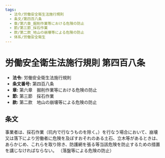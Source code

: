 ```yaml
---
tags:
  - 法令/労働安全衛生法施行規則
  - 条文/第四百八条
  - 章/第六章_掘削作業等における危険の防止
  - 節/第三節_採石作業
  - 款/第二款_地山の崩壊等による危険の防止
  - 体系/労働安全衛生
---
```

# 労働安全衛生法施行規則 第四百八条

- **法令:** 労働安全衛生法施行規則
- **条文番号:** 第四百八条
- **章:** 第六章　掘削作業等における危険の防止
- **節:** 第三節　採石作業
- **款:** 第二款　地山の崩壊等による危険の防止

## 条文
事業者は、採石作業（坑内で行なうものを除く。）を行なう場合において、崩壊又は落下により労働者に危険を及ぼすおそれのある土石、立木等があるときは、あらかじめ、これらを取り除き、防護網を張る等当該危険を防止するための措置を講じなければならない。
（落盤等による危険の防止）

